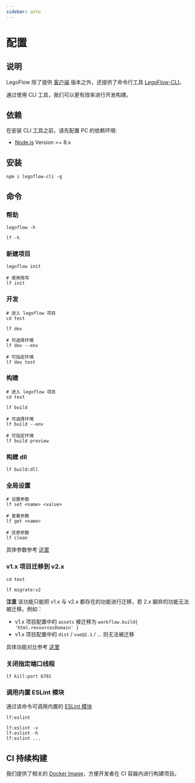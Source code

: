 ```yaml
---
sidebar: auto
---
```


# 配置

## 说明

LegoFlow 除了提供 [客户端](https://github.com/legoflow/legoflow) 版本之外，还提供了命令行工具 [LegoFlow-CLI](https://github.com/legoflow/legoflow-cli)。

通过使用 CLI 工具，我们可以更有效率进行开发构建。

## 依赖

在安装 CLI 工具之前，请先配置 PC 的依赖环境:

* [Node.js](https://nodejs.org/en/) Version >= 8.x

## 安装

```shell
npm i legoflow-cli -g
```

## 命令

### 帮助

```
legoflow -h

lf -h
```

### 新建项目

```shell
legoflow init

# 使用简写
lf init
```

### 开发

```shell
# 进入 legoflow 项目
cd test

lf dev

# 可选择环境
lf dev --env

# 可指定环境
lf dev test
```

### 构建

```shell
# 进入 legoflow 项目
cd test

lf build

# 可选择环境
lf build --env

# 可指定环境
lf build preview
```

### 构建 dll

```shell
lf build:dll
```

### 全局设置

```shell
# 设置参数
lf set <name> <value>

# 查看参数
lf get <name>

# 还原参数
lf clean
```

具体参数参考 [这里](https://github.com/legoflow/config)

### v1.x 项目迁移到 v2.x

```shell
cd test

lf migrate:v2
```

**注意** 该功能只能把 v1.x 与 v2.x 都存在的功能进行迁移，若 2.x 摒弃的功能无法被迁移。例如：

* v1.x 项目配置中的 `assets` 被迁移为 `workflow.build{ 'html.resourcesDomain' }`
* v1.x 项目配置中的 `dist` / `vue@2.1` / ... 则无法被迁移

具体功能对比参考 [这里](https://github.com/legoflow/legoflow/issues/12)

### 关闭指定端口线程

```shell
lf kill:port 6701
```

### 调用内置 ESLint 模块

通过该命令可调用内置的 [ESLint 模块](http://eslint.cn/docs/user-guide/command-line-interface)

```shell
lf:eslint

lf:eslint -v
lf:eslint -h
lf:eslint ...
```

## CI 持续构建

我们提供了相关的 [Docker Image](https://github.com/legoflow/legoflow-ci-image)，方便开发者在 CI 容器内进行构建项目。
